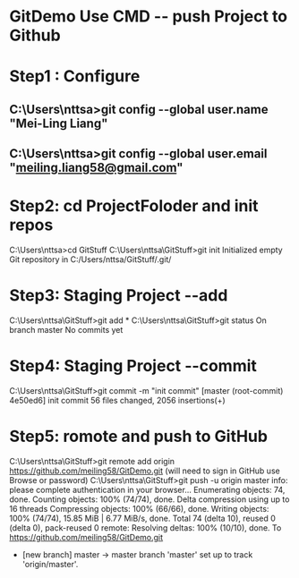 # GitDemo Use CMD -- push Project to Github
# Step1 : Configure <a name="Step1"/>
## C:\Users\nttsa>git config --global user.name "Mei-Ling Liang" 
## C:\Users\nttsa>git config --global user.email "meiling.liang58@gmail.com"
# Step2: cd ProjectFoloder and init repos
  C:\Users\nttsa>cd GitStuff
  C:\Users\nttsa\GitStuff>git init
  Initialized empty Git repository in C:/Users/nttsa/GitStuff/.git/
# Step3: Staging Project --add 
  C:\Users\nttsa\GitStuff>git add *
  C:\Users\nttsa\GitStuff>git status
  On branch master
  No commits yet
# Step4: Staging Project --commit
  C:\Users\nttsa\GitStuff>git commit -m "init commit"
  [master (root-commit) 4e50ed6] init commit
   56 files changed, 2056 insertions(+)
# Step5: romote and push to GitHub 
  C:\Users\nttsa\GitStuff>git remote add origin https://github.com/meiling58/GitDemo.git
  (will need to sign in GitHub use Browse or password) 
  C:\Users\nttsa\GitStuff>git push -u origin master
  info: please complete authentication in your browser...
  Enumerating objects: 74, done.
  Counting objects: 100% (74/74), done.
  Delta compression using up to 16 threads
  Compressing objects: 100% (66/66), done.
  Writing objects: 100% (74/74), 15.85 MiB | 6.77 MiB/s, done.
  Total 74 (delta 10), reused 0 (delta 0), pack-reused 0
  remote: Resolving deltas: 100% (10/10), done.
  To https://github.com/meiling58/GitDemo.git
   * [new branch]      master -> master
  branch 'master' set up to track 'origin/master'.
